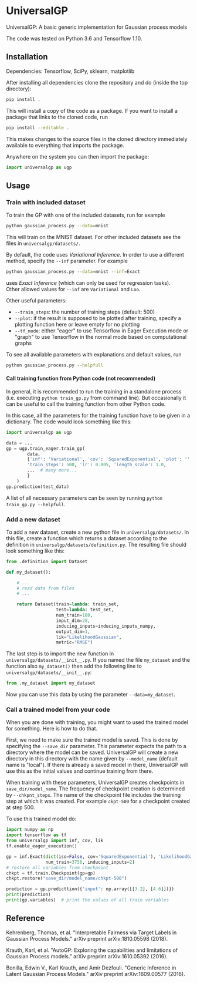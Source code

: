 # UniversalGP

UniversalGP: A basic generic implementation for Gaussian process models

The code was tested on Python 3.6 and Tensorflow 1.10.

## Installation

Dependencies: Tensorflow, SciPy, sklearn, matplotlib

After installing all dependencies clone the repository and do (inside 
the top directory):
```sh
pip install .
```
This will install a copy of the code as a package. If you want to 
install a package that links to the cloned code, run
```sh
pip install --editable .
```
This makes changes to the source files in the cloned directory 
immediately available to everything that imports the package.

Anywhere on the system you can then import the package:
```python
import universalgp as ugp
```

## Usage

### Train with included dataset

To train the GP with one of the included datasets, run for example
```sh
python gaussian_process.py --data=mnist
```
This will train on the MNIST dataset. For other included datasets see 
the files in `universalgp/datasets/`.

By default, the code uses *Variational Inference*. In order to use a 
different method, specify the `--inf` parameter. For example
```sh
python gaussian_process.py --data=mnist --inf=Exact
```
uses *Exact Inference* (which can only be used for regression tasks).  
Other allowed values for `--inf` are `Variational` and `Loo`.

Other useful parameters:

* `--train_steps`: the number of training steps (default: 500)
* `--plot`: if the result is supposed to be plotted after training, 
  specify a plotting function here or leave empty for no plotting
* `--tf_mode`: either "eager" to use Tensorflow in Eager Execution mode 
  or "graph" to use Tensorflow in the normal mode based on computational 
  graphs

To see all available parameters with explanations and default values, 
run
```sh
python gaussian_process.py --helpfull
```

#### Call training function from Python code (not recommended)

In general, it is recommended to run the training in a standalone 
process (i.e. executing `python train_gp.py` from command line). But 
occasionally it can be useful to call the training function from other 
Python code.

In this case, all the parameters for the training function have to be 
given in a dictionary. The code would look something like this:
```python
import universalgp as ugp

data = ...
gp = ugp.train_eager.train_gp(
        data,
        {'inf': 'Variational', 'cov': 'SquaredExponential', 'plot': '', 
        'train_steps': 500, 'lr': 0.005, 'length_scale': 1.0,
        ...  # many more...
        }
    )
gp.prediction(test_data)
```

A list of all necessary parameters can be seen by running `python 
train_gp.py --helpfull`.

### Add a new dataset

To add a new dataset, create a new python file in 
`universalgp/datasets/`. In this file, create a function which returns a 
dataset according to the definition in 
`universalgp/datasets/definition.py`.  The resulting file should look 
something like this:
```python
from .definition import Dataset

def my_dataset():

    # ...
    # read data from files
    # ...

    return Dataset(train=lambda: train_set,
                   test=lambda: test_set,
                   num_train=100,
                   input_dim=28,
                   inducing_inputs=inducing_inputs_numpy,
                   output_dim=1,
                   lik="LikelihoodGaussian",
                   metric="RMSE")
```

The last step is to import the new function in 
`universalgp/datasets/__init__.py`.  If you named the file `my_dataset` 
and the function also `my_dataset()` then add the following line to 
`universalgp/datasets/__init__.py`:
```python
from .my_dataset import my_dataset
```

Now you can use this data by using the parameter `--data=my_dataset`.

### Call a trained model from your code

When you are done with training, you might want to used the trained 
model for something. Here is how to do that.

First, we need to make sure the trained model is saved. This is done by 
specifying the `--save_dir` parameter. This parameter expects the path 
to a directory where the model can be saved. UniversalGP will create a 
new directory in this directory with the name given by `--model_name` 
(default name is "local"). If there is already a saved model in there, 
UniversalGP will use this as the initial values and continue training 
from there.

When training with these parameters, UniversalGP creates checkpoints in 
`save_dir/model_name`. The frequency of checkpoint creation is 
determined by `--chkpnt_steps`. The name of the checkpoint file includes 
the training step at which it was created. For example `ckpt-500` for a 
checkpoint created at step 500.

To use this trained model do:
```python
import numpy as np
import tensorflow as tf
from universalgp import inf, cov, lik
tf.enable_eager_execution()

gp = inf.Exact(dict(iso=False, cov='SquaredExponential'), 'LikelihoodGaussian', output_dim=1,
               num_train=3756, inducing_inputs=2)
# restore all variables from checkpoint
chkpt = tf.train.Checkpoint(gp=gp)
chkpt.restore("save_dir/model_name/chkpt-500")

prediction = gp.predicttion({'input': np.array([[3.2], [4.6]])})
print(prediction)
print(gp.variables)  # print the values of all train variables
```


## Reference
Kehrenberg, Thomas, et al. "Interpretable Fairness via Target Labels in Gaussian Process Models." arXiv preprint arXiv:1810.05598 (2018).

Krauth, Karl, et al. "AutoGP: Exploring the capabilities and limitations of Gaussian Process models." arXiv preprint arXiv:1610.05392 (2016).

Bonilla, Edwin V., Karl Krauth, and Amir Dezfouli. "Generic Inference in Latent Gaussian Process Models." arXiv preprint arXiv:1609.00577 (2016).
